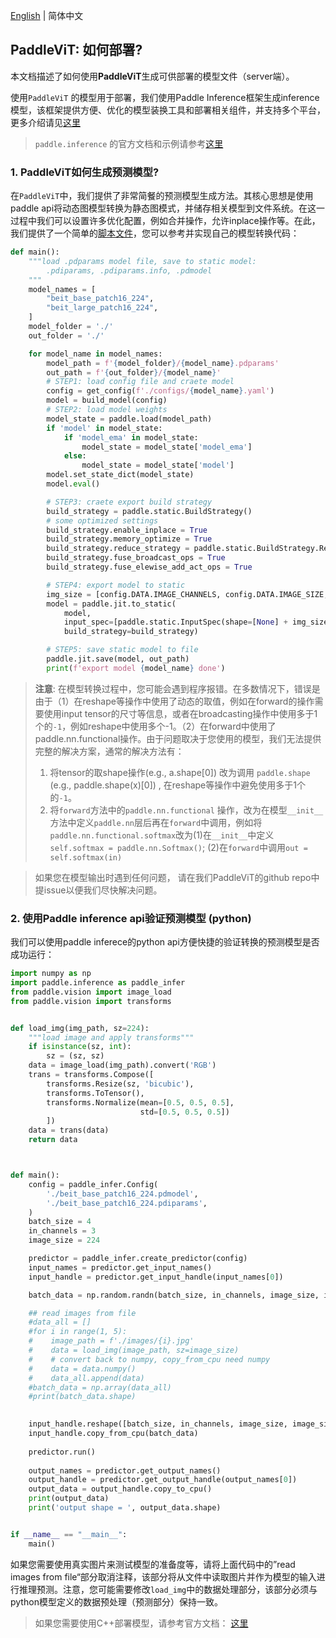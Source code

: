 [English](./paddlevit-export-en.md) | 简体中文

## PaddleViT: 如何部署?
本文档描述了如何使用**PaddleViT**生成可供部署的模型文件（server端）。

使用`PaddleViT` 的模型用于部署，我们使用Paddle Inference框架生成inference模型，该框架提供方便、优化的模型装换工具和部署相关组件，并支持多个平台，更多介绍请见[这里](https://www.paddlepaddle.org.cn/documentation/docs/zh/guides/05_inference_deployment/inference/inference_cn.html)


> `paddle.inference` 的官方文档和示例请参考[这里](https://paddle-inference.readthedocs.io/en/latest/index.html)

### 1. PaddleViT如何生成预测模型?
在`PaddleViT`中，我们提供了非常简餐的预测模型生成方法。其核心思想是使用paddle api将动态图模型转换为静态图模式，并储存相关模型到文件系统。在这一过程中我们可以设置许多优化配置，例如合并操作，允许inplace操作等。在此，我们提供了一个简单的[脚本文件](../image_classification/BEiT/export_models.py)，您可以参考并实现自己的模型转换代码：


```python
def main():
    """load .pdparams model file, save to static model:
        .pdiparams, .pdiparams.info, .pdmodel
    """
    model_names = [
        "beit_base_patch16_224",
        "beit_large_patch16_224",
    ]
    model_folder = './'
    out_folder = './'

    for model_name in model_names:
        model_path = f'{model_folder}/{model_name}.pdparams'
        out_path = f'{out_folder}/{model_name}'
        # STEP1: load config file and craete model
        config = get_config(f'./configs/{model_name}.yaml')
        model = build_model(config)
        # STEP2: load model weights 
        model_state = paddle.load(model_path)
        if 'model' in model_state:
            if 'model_ema' in model_state:
                model_state = model_state['model_ema']
            else:
                model_state = model_state['model']
        model.set_state_dict(model_state)    
        model.eval()

        # STEP3: craete export build strategy
        build_strategy = paddle.static.BuildStrategy()
        # some optimized settings
        build_strategy.enable_inplace = True
        build_strategy.memory_optimize = True
        build_strategy.reduce_strategy = paddle.static.BuildStrategy.ReduceStrategy.Reduce
        build_strategy.fuse_broadcast_ops = True
        build_strategy.fuse_elewise_add_act_ops = True

        # STEP4: export model to static 
        img_size = [config.DATA.IMAGE_CHANNELS, config.DATA.IMAGE_SIZE, config.DATA.IMAGE_SIZE]
        model = paddle.jit.to_static(
            model,
            input_spec=[paddle.static.InputSpec(shape=[None] + img_size, dtype='float32')],
            build_strategy=build_strategy)

        # STEP5: save static model to file
        paddle.jit.save(model, out_path)
        print(f'export model {model_name} done')
```

> **注意**: 在模型转换过程中，您可能会遇到程序报错。在多数情况下，错误是由于（1）在reshape等操作中使用了动态的取值，例如在forward的操作需要使用input tensor的尺寸等信息，或者在broadcasting操作中使用多于1个的`-1`，例如reshape中使用多个-1。（2）在forward中使用了paddle.nn.functional操作。由于问题取决于您使用的模型，我们无法提供完整的解决方案，通常的解决方法有：
> 1. 将tensor的取shape操作(e.g., a.shape[0]) 改为调用 `paddle.shape` (e.g., paddle.shape(x)[0]) , 在reshape等操作中避免使用多于1个的`-1`。
> 2. 将`forward`方法中的`paddle.nn.functional` 操作，改为在模型`__init__`方法中定义`paddle.nn`层后再在`forward`中调用，例如将`paddle.nn.functional.softmax`改为(1)在`__init__`中定义`self.softmax = paddle.nn.Softmax()`; (2)在`forward`中调用`out = self.softmax(in)`

> 如果您在模型输出时遇到任何问题， 请在我们PaddleViT的github repo中提issue以便我们尽快解决问题。

### 2. 使用Paddle inference api验证预测模型 (python)
我们可以使用paddle inferece的python api方便快捷的验证转换的预测模型是否成功运行：
```python
import numpy as np
import paddle.inference as paddle_infer
from paddle.vision import image_load
from paddle.vision import transforms


def load_img(img_path, sz=224):
    """load image and apply transforms"""
    if isinstance(sz, int):
        sz = (sz, sz)
    data = image_load(img_path).convert('RGB')
    trans = transforms.Compose([
        transforms.Resize(sz, 'bicubic'),
        transforms.ToTensor(),
        transforms.Normalize(mean=[0.5, 0.5, 0.5],
                             std=[0.5, 0.5, 0.5])
        ])
    data = trans(data)
    return data



def main():
    config = paddle_infer.Config(
        './beit_base_patch16_224.pdmodel',
        './beit_base_patch16_224.pdiparams',
    )
    batch_size = 4
    in_channels = 3
    image_size = 224

    predictor = paddle_infer.create_predictor(config)
    input_names = predictor.get_input_names()
    input_handle = predictor.get_input_handle(input_names[0])

    batch_data = np.random.randn(batch_size, in_channels, image_size, image_size).astype('float32')

    ## read images from file
    #data_all = []
    #for i in range(1, 5):
    #    image_path = f'./images/{i}.jpg'
    #    data = load_img(image_path, sz=image_size)
    #    # convert back to numpy, copy_from_cpu need numpy
    #    data = data.numpy()
    #    data_all.append(data)
    #batch_data = np.array(data_all)
    #print(batch_data.shape)
    

    input_handle.reshape([batch_size, in_channels, image_size, image_size])
    input_handle.copy_from_cpu(batch_data)
    
    predictor.run()
    
    output_names = predictor.get_output_names()
    output_handle = predictor.get_output_handle(output_names[0])
    output_data = output_handle.copy_to_cpu()
    print(output_data)
    print('output shape = ', output_data.shape)


if __name__ == "__main__":
    main()
```
如果您需要使用真实图片来测试模型的准备度等，请将上面代码中的”read images from file“部分取消注释，该部分将从文件中读取图片并作为模型的输入进行推理预测。注意，您可能需要修改`load_img`中的数据处理部分，该部分必须与python模型定义的数据预处理（预测部分）保持一致。


> 如果您需要使用C++部署模型，请参考官方文档： [这里](https://paddle-inference.readthedocs.io/en/latest/quick_start/cpp_demo.html)